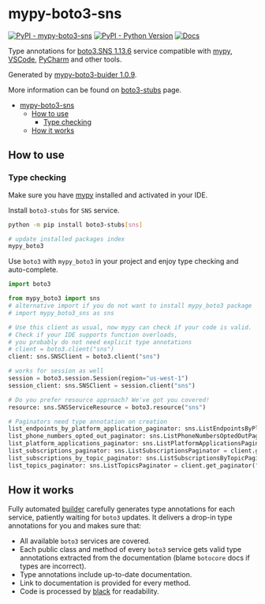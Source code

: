 # mypy-boto3-sns

[![PyPI - mypy-boto3-sns](https://img.shields.io/pypi/v/mypy-boto3-sns.svg?color=blue)](https://pypi.org/project/mypy-boto3-sns)
[![PyPI - Python Version](https://img.shields.io/pypi/pyversions/mypy-boto3-sns.svg?color=blue)](https://pypi.org/project/mypy-boto3-sns)
[![Docs](https://img.shields.io/readthedocs/mypy-boto3-builder.svg?color=blue)](https://mypy-boto3-builder.readthedocs.io/)

Type annotations for
[boto3.SNS 1.13.6](https://boto3.amazonaws.com/v1/documentation/api/1.13.6/reference/services/sns.html#SNS) service
compatible with [mypy](https://github.com/python/mypy), [VSCode](https://code.visualstudio.com/),
[PyCharm](https://www.jetbrains.com/pycharm/) and other tools.

Generated by [mypy-boto3-buider 1.0.9](https://github.com/vemel/mypy_boto3_builder).

More information can be found on [boto3-stubs](https://pypi.org/project/boto3-stubs/) page.

- [mypy-boto3-sns](#mypy-boto3-sns)
  - [How to use](#how-to-use)
    - [Type checking](#type-checking)
  - [How it works](#how-it-works)

## How to use

### Type checking

Make sure you have [mypy](https://github.com/python/mypy) installed and activated in your IDE.

Install `boto3-stubs` for `SNS` service.

```bash
python -m pip install boto3-stubs[sns]

# update installed packages index
mypy_boto3
```

Use `boto3` with `mypy_boto3` in your project and enjoy type checking and auto-complete.

```python
import boto3

from mypy_boto3 import sns
# alternative import if you do not want to install mypy_boto3 package
# import mypy_boto3_sns as sns

# Use this client as usual, now mypy can check if your code is valid.
# Check if your IDE supports function overloads,
# you probably do not need explicit type annotations
# client = boto3.client("sns")
client: sns.SNSClient = boto3.client("sns")

# works for session as well
session = boto3.session.Session(region="us-west-1")
session_client: sns.SNSClient = session.client("sns")

# Do you prefer resource approach? We've got you covered!
resource: sns.SNSServiceResource = boto3.resource("sns")

# Paginators need type annotation on creation
list_endpoints_by_platform_application_paginator: sns.ListEndpointsByPlatformApplicationPaginator = client.get_paginator("list_endpoints_by_platform_application")
list_phone_numbers_opted_out_paginator: sns.ListPhoneNumbersOptedOutPaginator = client.get_paginator("list_phone_numbers_opted_out")
list_platform_applications_paginator: sns.ListPlatformApplicationsPaginator = client.get_paginator("list_platform_applications")
list_subscriptions_paginator: sns.ListSubscriptionsPaginator = client.get_paginator("list_subscriptions")
list_subscriptions_by_topic_paginator: sns.ListSubscriptionsByTopicPaginator = client.get_paginator("list_subscriptions_by_topic")
list_topics_paginator: sns.ListTopicsPaginator = client.get_paginator("list_topics")
```

## How it works

Fully automated [builder](https://github.com/vemel/mypy_boto3_builder) carefully generates
type annotations for each service, patiently waiting for `boto3` updates. It delivers
a drop-in type annotations for you and makes sure that:

- All available `boto3` services are covered.
- Each public class and method of every `boto3` service gets valid type annotations
  extracted from the documentation (blame `botocore` docs if types are incorrect).
- Type annotations include up-to-date documentation.
- Link to documentation is provided for every method.
- Code is processed by [black](https://github.com/psf/black) for readability.
